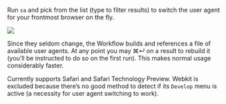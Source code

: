 Run `sa` and pick from the list (type to filter results) to switch the user agent for your frontmost browser on the fly.

![](https://i.imgur.com/LOynNv2.png)

Since they seldom change, the Workflow builds and references a file of available user agents. At any point you may ⌘↵ on a result to rebuild it (you’ll be instructed to do so on the first run). This makes normal usage considerably faster.

Currently supports Safari and Safari Technology Preview. Webkit is excluded because there’s no good method to detect if its `Develop` menu is active (a necessity for user agent switching to work).
